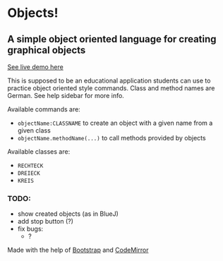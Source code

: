 # Objects!
## A simple object oriented language for creating graphical objects

[See live demo here](https://chriswainformatik.github.io/objects/)

This is supposed to be an educational application students can use to practice object oriented style commands. Class and method names are German. See help sidebar for more info.

Available commands are:
 - `objectName:CLASSNAME` to create an object with a given name from a given class
 - `objectName.methodName(...)` to call methods provided by objects
  
Available classes are:
 - `RECHTECK`
 - `DREIECK`
 - `KREIS`

### TODO:
 - show created objects (as in BlueJ)
 - add stop button (?)
 - fix bugs:
   - ?

Made with the help of [Bootstrap](https://getbootstrap.com/) and [CodeMirror](https://codemirror.net/)
